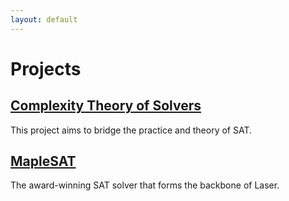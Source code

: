 ```yaml
---
layout: default
---
```


# Projects
## [Complexity Theory of Solvers](https://satsolvercomplexity.github.io/)
This project aims to bridge the practice and theory of SAT.

## [MapleSAT](https://maplesat.github.io)
The award-winning SAT solver that forms the backbone of Laser.
